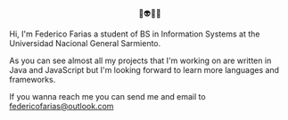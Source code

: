 
<center><p align = "center"> 🐯👽👨‍🔬 </p> </center>

Hi, I'm Federico Farias a student of BS in Information Systems at the Universidad Nacional General Sarmiento.

As you can see almost all my projects that I'm working on are written in Java and JavaScript but I'm looking forward to learn more languages and frameworks.

If you wanna reach me you can send me and email to federicofarias@outlook.com
